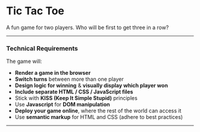 # Tic Tac Toe

A fun game for two players. Who will be first to get three in a row?

---

### Technical Requirements

The game will:

* **Render a game in the browser**
* **Switch turns** between more than one player
* **Design logic for winning** & **visually display which player won**
* **Include separate HTML / CSS / JavaScript files**
* Stick with **KISS (Keep It Simple Stupid)** principles
* Use **Javascript** for **DOM manipulation**
* **Deploy your game online**, where the rest of the world can access it
* Use **semantic markup** for HTML and CSS (adhere to best practices)

---